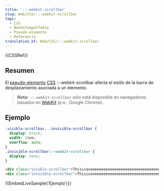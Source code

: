 ```yaml
---
title: '::-webkit-scrollbar'
slug: Web/CSS/::-webkit-scrollbar
tags:
  - CSS
  - NeedsCompatTable
  - Pseudo-elemento
  - Referencia
translation_of: Web/CSS/::-webkit-scrollbar
---
```


{{CSSRef}}

## Resumen

El [pseudo-elemento](/es/docs/Web/CSS/Pseudo-elements) [CSS](/es/docs/Web/CSS) ::-webkit-scrollbar afecta el estilo de la barra de desplazamiento asociada a un elemento.

> **Nota:** `::-webkit-scrollbar` sólo está disponible en navegadores basados en [WebKit](https://webkit.org) (p.e., Google Chrome).

## Ejemplo

```css
.visible-scrollbar, .invisible-scrollbar {
  display: block;
  width: 10em;
  overflow: auto;
}
.invisible-scrollbar::-webkit-scrollbar {
  display: none;
}
```

```html
<div class="visible-scrollbar">Thisisaveeeeeeeeeeeeeeeeeeeeeeeeeeeeeeeeeeeeeeeeeeeeeeeeeeeeeeeeeeeeeeeeeeerylongword</div>
<div class="invisible-scrollbar">Thisisaveeeeeeeeeeeeeeeeeeeeeeeeeeeeeeeeeeeeeeeeeeeeeeeeeeeeeeeeeeeeeeeeeeerylongword</div>
```

{{EmbedLiveSample('Ejemplo')}}
